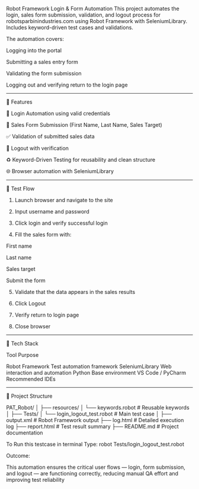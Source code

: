 Robot Framework Login & Form Automation
This project automates the login, sales form submission, validation, and logout process for robotsparbinindustries.com using Robot Framework with SeleniumLibrary. Includes keyword-driven test cases and validations.

The automation covers:

Logging into the portal

Submitting a sales entry form

Validating the form submission

Logging out and verifying return to the login page



---

📌 Features

🔐 Login Automation using valid credentials

🧾 Sales Form Submission (First Name, Last Name, Sales Target)

✅ Validation of submitted sales data

🔄 Logout with verification

♻️ Keyword-Driven Testing for reusability and clean structure

🌐 Browser automation with SeleniumLibrary



---

🧪 Test Flow

1. Launch browser and navigate to the site


2. Input username and password


3. Click login and verify successful login


4. Fill the sales form with:

First name

Last name

Sales target

Submit the form



5. Validate that the data appears in the sales results


6. Click Logout


7. Verify return to login page


8. Close browser




---

🧰 Tech Stack

Tool	Purpose

Robot Framework	Test automation framework
SeleniumLibrary	Web interaction and automation
Python	Base environment
VS Code / PyCharm	Recommended IDEs



---

📂 Project Structure

PAT_Robot/
│
├── resources/
│   └── keywords.robot        # Reusable keywords
│
├── Tests/
│   └── login_logout_test.robot  # Main test case
│
├── output.xml               # Robot Framework output
├── log.html                 # Detailed execution log
├── report.html              # Test result summary
├── README.md                # Project documentation


To Run this testcase in terminal Type: robot Tests/login_logout_test.robot

Outcome:

This automation ensures the critical user flows — login, form submission, and logout — are functioning correctly, reducing manual QA effort and improving test reliability
